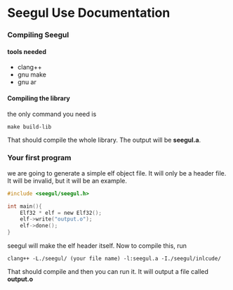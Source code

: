 # Seegul Use Documentation

### Compiling Seegul
#### tools needed
 - clang++
 - gnu make
 - gnu ar
 
#### Compiling the library
the only command you need is 
```
make build-lib
```
That should compile the whole library. The output will be **seegul.a**.
### Your first program
we are going to generate a simple elf object file. It will only be a header file. It will be invalid, but it will be an example.
```c
#include <seegul/seegul.h>

int main(){
	Elf32 * elf = new Elf32();
	elf->write("output.o");
	elf->done();
}

```
seegul will make the elf header itself.
Now to compile this, run
```
clang++ -L./seegul/ (your file name) -l:seegul.a -I./seegul/inlcude/
```
That should compile and then you can run it.
It will output a file called **output.o**

